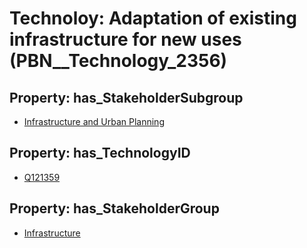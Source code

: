 # Technoloy: __Adaptation of existing infrastructure for new uses__ (PBN__Technology_2356)

## Property: has_StakeholderSubgroup

* [Infrastructure and Urban Planning](PBN__TechSubgroup_86)

## Property: has_TechnologyID

* [Q121359](Q121359)

## Property: has_StakeholderGroup

* [Infrastructure](PBN__TechGroup_4)

